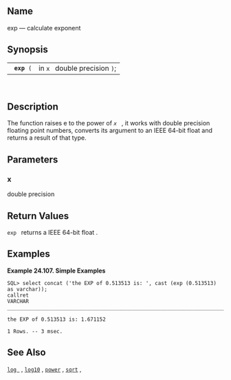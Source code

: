 <div id="fn_exp" class="refentry">

<div class="titlepage">

</div>

<div class="refnamediv">

## Name

exp — calculate exponent

</div>

<div class="refsynopsisdiv">

## Synopsis

<div id="fsyn_exp" class="funcsynopsis">

|                  |                               |
|------------------|-------------------------------|
| ` `**`exp`**` (` | in `x ` double precision `)`; |

<div class="funcprototype-spacer">

 

</div>

</div>

</div>

<div id="desc_exp" class="refsect1">

## Description

The function raises e to the power of *`x `* , it works with double
precision floating point numbers, converts its argument to an IEEE
64-bit float and returns a result of that type.

</div>

<div id="params_exp" class="refsect1">

## Parameters

<div id="id88288" class="refsect2">

### x

<span class="type">double precision </span>

</div>

</div>

<div id="ret_exp" class="refsect1">

## Return Values

`exp ` returns a IEEE 64-bit <span class="type">float </span> .

</div>

<div id="examples_exp" class="refsect1">

## Examples

<div id="ex_exp" class="example">

**Example 24.107. Simple Examples**

<div class="example-contents">

``` screen
SQL> select concat ('the EXP of 0.513513 is: ', cast (exp (0.513513) as varchar));
callret
VARCHAR
_______________________________________________________________________________

the EXP of 0.513513 is: 1.671152

1 Rows. -- 3 msec.
```

</div>

</div>

  

</div>

<div id="seealso_exp" class="refsect1">

## See Also

<a href="fn_log.html" class="link" title="log"><code
class="function">log </code></a> ,
<a href="fn_log10.html" class="link" title="log10"><code
class="function">log10</code></a> ,
<a href="fn_power.html" class="link" title="power"><code
class="function">power</code></a> ,
<a href="fn_sqrt.html" class="link" title="sqrt"><code
class="function">sqrt</code></a> ,

</div>

</div>
